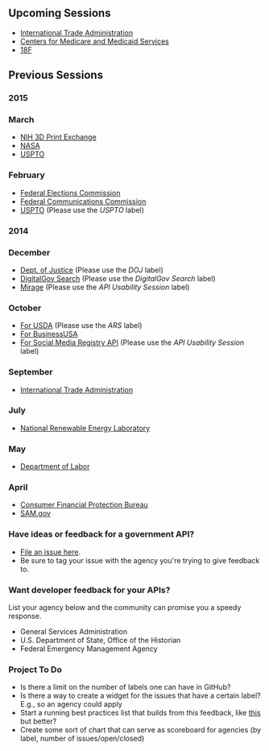 

## Upcoming Sessions 

* [International Trade Administration](https://github.com/InternationalTradeAdministration/developerportal/issues)
* [Centers for Medicare and Medicaid Services](https://github.com/18F/CMS-APIs/milestones/API%20Usability%20Testing%20Session%20-%20August%202015)
* [18F](https://github.com/18F/open-data-maker/issues)

## Previous Sessions

### 2015

### March 

* [NIH 3D Print Exchange](https://github.com/niaid/3dpx_api/issues)
* [NASA](https://github.com/nasa/api-docs/milestones/API%20Usability%20Testing)
* [USPTO](https://github.com/CSSIP-AIR/PatentsView-API/milestones/API%20Usability%20Session)

### February 
* [Federal Elections Commission](https://github.com/18F/openFEC/milestones/API%20Usability%20Testing)
* [Federal Communications Commission](https://github.com/FCC/FCC-APIs)
* [USPTO](https://github.com/GSA/Developer-Feedback-for-Government-APIs/issues?q=is%3Aopen+is%3Aissue) (Please use the _USPTO_ label)

### 2014

### December
* [Dept. of Justice](https://github.com/GSA/Developer-Feedback-for-Government-APIs/labels/DOJ) (Please use the _DOJ_ label)
* [DigitalGov Search](https://github.com/GSA/GSA-APIs/labels/DigitalGov%20Search)  (Please use the _DigitalGov Search_ label)
* [Mirage](https://github.com/18F/mirage/labels/API%20Usability%20Session) (Please use the _API Usability Session_ label)


### October 
* [For USDA](https://github.com/USDA/USDA-APIs/labels/ARS) (Please use the _ARS_ label) 
* [For BusinessUSA](https://github.com/BusinessUSA/BusinessUSA-Usability-Feedback/issues)
* [For Social Media Registry API](https://github.com/GSA/social-media-registry/labels/API%20Usability%20Session) (Please use the _API Usability Session_ label)


### September
* [International Trade Administration](https://github.com/InternationalTradeAdministration/developerportal/issues/34)

### July
* [National Renewable Energy Laboratory](https://github.com/NREL/developer.nrel.gov/labels/ux-feedback)

### May
* [Department of Labor](https://github.com/USDepartmentofLabor/Developer/issues)

### April
* [Consumer Financial Protection Bureau](https://github.com/cfpb/api/milestones/Usability%20feedback%20improvements%20Round%201)
* [SAM.gov](https://github.com/GSA/sam_api/issues)





### Have ideas or feedback for a government API?  

* [File an issue here](https://github.com/GSA/Developer-Feedback-for-Government-APIs/issues).
* Be sure to tag your issue with the agency you're trying to give feedback to.  


### Want developer feedback for your APIs?  

List your agency below and the community can promise you a speedy response. 

* General Services Administration
* U.S. Department of State, Office of the Historian
* Federal Emergency Management Agency


### Project To Do
* Is there a limit on the number of labels one can have in GitHub?  
* Is there a way to create a widget for the issues that have a certain label?  E.g., so an agency could apply
* Start a running best practices list that builds from this feedback, like [this](https://github.com/GSA/slash-developer-pages/blob/master/API_Checklist.md) but better?
* Create some sort of chart that can serve as scoreboard for agencies (by label, number of issues/open/closed)


